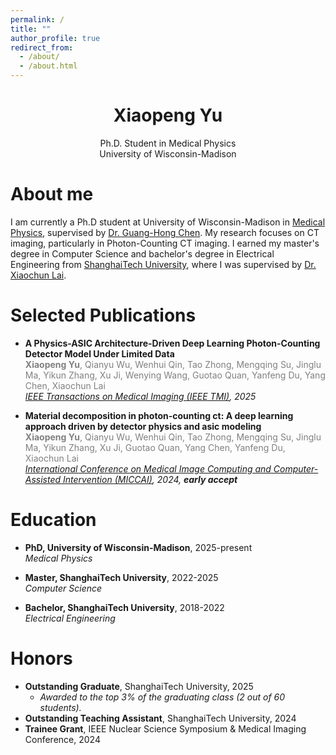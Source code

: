 ```yaml
---
permalink: /
title: ""
author_profile: true
redirect_from: 
  - /about/
  - /about.html
---
```

<h1 style="text-align: center;">Xiaopeng Yu</h1>
<p style="text-align: center;">Ph.D. Student in Medical Physics<br>University of Wisconsin-Madison</p>

About me
======
I am currently a Ph.D student at University of Wisconsin-Madison in [Medical Physics](https://medphysics.wisc.edu/about-us/mission-and-vision/), supervised by [Dr. Guang-Hong Chen](https://medphysics.wisc.edu/blog/staff/chen-guanghong/). My research focuses on CT imaging, particularly in Photon-Counting CT imaging. I earned my master's degree in Computer Science and bachelor's degree in Electrical Engineering from [ShanghaiTech University](https://www.shanghaitech.edu.cn/eng/), where I was supervised by [Dr. Xiaochun Lai](https://bme.shanghaitech.edu.cn/bme_en/2021/0205/c8252a85055/page.htm).


Selected Publications
======
- **A Physics-ASIC Architecture-Driven Deep Learning Photon-Counting Detector Model Under Limited Data**  
<span style="color:gray;"> **Xiaopeng Yu**, Qianyu Wu, Wenhui Qin, Tao Zhong, Mengqing Su, Jinglu Ma, Yikun Zhang, Xu Ji, Wenying Wang, Guotao Quan, Yanfeng Du, Yang Chen, Xiaochun Lai</span>   
*[IEEE Transactions on Medical Imaging (IEEE TMI)](https://ieeexplore.ieee.org/abstract/document/11151297), 2025*

- **Material decomposition in photon-counting ct: A deep learning approach driven by detector physics and asic modeling**  
<span style="color:gray;"> **Xiaopeng Yu**, Qianyu Wu, Wenhui Qin, Tao Zhong, Mengqing Su, Jinglu Ma, Yikun Zhang, Xu Ji, Guotao Quan, Yang Chen, Yanfeng Du, Xiaochun Lai</span>   
*[International Conference on Medical Image Computing and Computer-Assisted Intervention (MICCAI)](https://link.springer.com/chapter/10.1007/978-3-031-72104-5_44), 2024, **early accept***

Education
======
- **PhD, University of Wisconsin-Madison**, 2025-present   
  *Medical Physics*
  
- **Master, ShanghaiTech University**, 2022-2025   
  *Computer Science*

- **Bachelor, ShanghaiTech University**, 2018-2022   
  *Electrical Engineering*

Honors
======
- **Outstanding Graduate**, ShanghaiTech University, 2025 
  - *Awarded to the top 3% of the graduating class (2 out of 60 students).*
- **Outstanding Teaching Assistant**, ShanghaiTech University, 2024 
- **Trainee Grant**, IEEE Nuclear Science Symposium & Medical Imaging Conference, 2024
